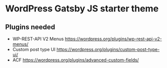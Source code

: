 # WordPress Gatsby JS starter theme

## Plugins needed 

- WP-REST-API V2 Menus https://wordpress.org/plugins/wp-rest-api-v2-menus/
- Custom post type UI https://wordpress.org/plugins/custom-post-type-ui/
- ACF https://wordpress.org/plugins/advanced-custom-fields/
